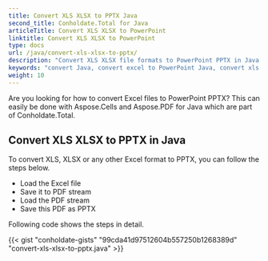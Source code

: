 ```yaml
---
title: Convert XLS XLSX to PPTX Java
second_title: Conholdate.Total for Java
articleTitle: Convert XLS XLSX to PowerPoint
linktitle: Convert XLS XLSX to PowerPoint
type: docs
url: /java/convert-xls-xlsx-to-pptx/
description: "Convert XLS XLSX file formats to PowerPoint PPTX in Java."
keywords: "convert Java, convert excel to PowerPoint Java, convert xls to pptx Java, convert xlsx to powerpoint Java, java convert xls xlsx, xls to pptx java, xlsx to pptx eclipse java, Java converter for xls, Java converter for xlsx, excel to pptx Java, sheet to slide"
weight: 10
---
```


Are you looking for how to convert Excel files to PowerPoint PPTX? This can easily be done with Aspose.Cells and Aspose.PDF for Java which are part of Conholdate.Total.

## **Convert XLS XLSX to PPTX in Java**
To convert XLS, XLSX or any other Excel format to PPTX, you can follow the steps below.

- Load the Excel file 
- Save it to PDF stream
- Load the PDF stream
- Save this PDF as PPTX

Following code shows the steps in detail.

{{< gist "conholdate-gists" "99cda41d97512604b557250b1268389d" "convert-xls-xlsx-to-pptx.java" >}}